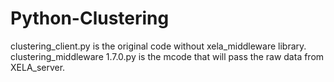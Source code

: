 # Python-Clustering

clustering_client.py is the original code without xela_middleware library.
clustering_middleware 1.7.0.py is the mcode that will pass the raw data from XELA_server.
